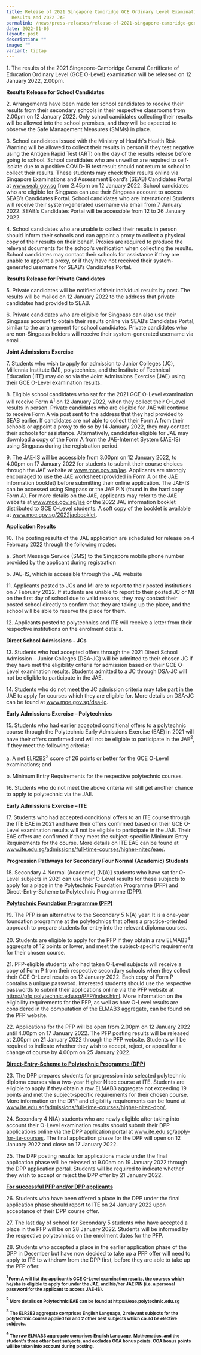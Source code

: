 ```yaml
---
title: Release of 2021 Singapore Cambridge GCE Ordinary Level Examination
  Results and 2022 JAE
permalink: /news/press-releases/release-of-2021-singapore-cambridge-gce-o-level-examination-results-2022-jae/
date: 2022-01-05
layout: post
description: ""
image: ""
variant: tiptap
---
```

<p>1. The results of the 2021 Singapore-Cambridge General Certificate of
Education Ordinary Level (GCE O-Level) examination will be released on
12 January 2022, 2.00pm.</p>
<p><strong>Results Release for School Candidates</strong>
</p>
<p>2. Arrangements have been made for school candidates to receive their
results from their secondary schools in their respective classrooms from
2.00pm on 12 January 2022. Only school candidates collecting their results
will be allowed into the school premises, and they will be expected to
observe the Safe Management Measures (SMMs) in place.</p>
<p>3. School candidates issued with the Ministry of Health's Health Risk
Warning will be allowed to collect their results in person if they test
negative using the Antigen Rapid Test (ART) on the day of the results release
before going to school. School candidates who are unwell or are required
to self-isolate due to a positive COVID-19 test result should not return
to school to collect their results. These students may check their results
online via Singapore Examinations and Assessment Board’s (SEAB) Candidates
Portal at <a href="https://www.seab.gov.sg/" rel="noopener noreferrer nofollow" target="_blank"><u>www.seab.gov.sg</u></a> from
2.45pm on 12 January 2022. School candidates who are eligible for Singpass
can use their Singpass account to access SEAB’s Candidates Portal. School
candidates who are International Students will receive their system-generated
username via email from 7 January 2022. SEAB’s Candidates Portal will be
accessible from 12 to 26 January 2022.</p>
<p>4. School candidates who are unable to collect their results in person
should inform their schools and can appoint a proxy to collect a physical
copy of their results on their behalf. Proxies are required to produce
the relevant documents for the school’s verification when collecting the
results. School candidates may contact their schools for assistance if
they are unable to appoint a proxy, or if they have not received their
system- generated username for SEAB’s Candidates Portal.</p>
<p><strong>Results Release for Private Candidates</strong>
</p>
<p>5. Private candidates will be notified of their individual results by
post. The results will be mailed on 12 January 2022 to the address that
private candidates had provided to SEAB.</p>
<p>6. Private candidates who are eligible for Singpass can also use their
Singpass account to obtain their results online via SEAB’s Candidates Portal,
similar to the arrangement for school candidates. Private candidates who
are non-Singpass holders will receive their system-generated username via
email.</p>
<p><strong>Joint Admissions Exercise</strong>
</p>
<p>7. Students who wish to apply for admission to Junior Colleges (JC), Millennia
Institute (MI), polytechnics, and the Institute of Technical Education
(ITE) may do so via the Joint Admissions Exercise (JAE) using their GCE
O-Level examination results.</p>
<p>8. Eligible school candidates who sat for the 2021 GCE O-Level examination
will receive Form A<sup>1</sup> on 12 January 2022, when they collect their
O-Level results in person. Private candidates who are eligible for JAE
will continue to receive Form A via post sent to the address that they
had provided to SEAB earlier. If candidates are not able to collect their
Form A from their schools or appoint a proxy to do so by 14 January 2022,
they may contact their schools for assistance. Alternatively, candidates
eligible for JAE may download a copy of the Form A from the JAE-Internet
System (JAE-IS) using Singpass during the registration period.</p>
<p>9. The JAE-IS will be accessible from 3.00pm on 12 January 2022, to 4.00pm
on 17 January 2022 for students to submit their course choices through
the JAE website at <a href="https://www.moe.gov.sg/post-secondary/admissions/jae/" rel="noopener noreferrer nofollow" target="_blank"><u>www.moe.gov.sg/jae</u></a>.
Applicants are strongly encouraged to use the JAE worksheet (provided in
Form A or the JAE information booklet) before submitting their online application.
The JAE-IS can be accessed using Singpass or the JAE PIN (found in the
hard copy Form A). For more details on the JAE, applicants may refer to
the JAE website at <a href="https://www.moe.gov.sg/post-secondary/admissions/jae/" rel="noopener noreferrer nofollow" target="_blank"><u>www.moe.gov.sg/jae</u></a> or
the 2022 JAE information booklet distributed to GCE O-Level students. A
soft copy of the booklet is available at <a href="https://www.seab.gov.sg/" rel="noopener noreferrer nofollow" target="_blank"><u>www.moe.gov.sg/2022jaebooklet</u></a>.</p>
<p><strong><u>Application Results</u></strong>
</p>
<p>10. The posting results of the JAE application are scheduled for release
on 4 February 2022 through the following modes:</p>
<p>a. Short Message Service (SMS) to the Singapore mobile phone number provided
by the applicant during registration</p>
<p>b. JAE-IS, which is accessible through the JAE website</p>
<p>11. Applicants posted to JCs and MI are to report to their posted institutions
on 7 February 2022. If students are unable to report to their posted JC
or MI on the first day of school due to valid reasons, they may contact
their posted school directly to confirm that they are taking up the place,
and the school will be able to reserve the place for them.</p>
<p>12. Applicants posted to polytechnics and ITE will receive a letter from
their respective institutions on the enrolment details.</p>
<p><strong>Direct School Admissions - JCs</strong>
</p>
<p>13. Students who had accepted offers through the 2021 Direct School Admission
– Junior Colleges (DSA-JC) will be admitted to their chosen JC if they
have met the eligibility criteria for admission based on their GCE O-Level
examination results. Students admitted to a JC through DSA-JC will not
be eligible to participate in the JAE.</p>
<p>14. Students who do not meet the JC admission criteria may take part in
the JAE to apply for courses which they are eligible for. More details
on DSA-JC can be found at <a href="https://www.moe.gov.sg/post-secondary/admissions/dsa" rel="noopener noreferrer nofollow" target="_blank"><u>www.moe.gov.sg/dsa-jc</u></a>.</p>
<p><strong>Early Admissions Exercise – Polytechnics</strong>
</p>
<p>15. Students who had earlier accepted conditional offers to a polytechnic
course through the Polytechnic Early Admissions Exercise (EAE) in 2021
will have their offers confirmed and will not be eligible to participate
in the JAE<sup>2</sup>, if they meet the following criteria:</p>
<p>a. A net ELR2B2<sup>3</sup> score of 26 points or better for the GCE O-Level
examinations; and</p>
<p>b. Minimum Entry Requirements for the respective polytechnic courses.</p>
<p>16. Students who do not meet the above criteria will still get another
chance to apply to polytechnic via the JAE.</p>
<p><strong>Early Admissions Exercise – ITE</strong>
</p>
<p>17. Students who had accepted conditional offers to an ITE course through
the ITE EAE in 2021 and have their offers confirmed based on their GCE
O-Level examination results will not be eligible to participate in the
JAE. Their EAE offers are confirmed if they meet the subject-specific Minimum
Entry Requirements for the course. More details on ITE EAE can be found
at <a href="https://www.ite.edu.sg/admissions/full-time-courses/early-admissions-exercise" rel="noopener noreferrer nofollow" target="_blank"><u>www.ite.edu.sg/admissions/full-time-courses/higher-nitec/eae/</u></a>.</p>
<p><strong>Progression Pathways for Secondary Four Normal (Academic) Students</strong>
</p>
<p>18. Secondary 4 Normal (Academic) [N(A)] students who have sat for O-Level
subjects in 2021 can use their O-Level results for these subjects to apply
for a place in the Polytechnic Foundation Programme (PFP) and Direct-Entry-Scheme
to Polytechnic Programme (DPP).</p>
<p><strong><u>Polytechnic Foundation Programme (PFP)</u></strong>
</p>
<p>19. The PFP is an alternative to the Secondary 5 N(A) year. It is a one-year
foundation programme at the polytechnics that offers a practice-oriented
approach to prepare students for entry into the relevant diploma courses.</p>
<p>20. Students are eligible to apply for the PFP if they obtain a raw ELMAB3<sup>4 </sup>aggregate
of 12 points or lower, and meet the subject-specific requirements for their
chosen course.</p>
<p>21. PFP-eligible students who had taken O-Level subjects will receive
a copy of Form P from their respective secondary schools when they collect
their GCE O-Level results on 12 January 2022. Each copy of Form P contains
a unique password. Interested students should use the respective passwords
to submit their applications online via the PFP website at <a href="https://pfp.polytechnic.edu.sg/PFP/index.html" rel="noopener noreferrer nofollow" target="_blank"><u>https://pfp.polytechnic.edu.sg/PFP/index.html</u></a>.
More information on the eligibility requirements for the PFP, as well as
how O-Level results are considered in the computation of the ELMAB3 aggregate,
can be found on the PFP website.</p>
<p>22. Applications for the PFP will be open from 2.00pm on 12 January 2022
until 4.00pm on 17 January 2022. The PFP posting results will be released
at 2.00pm on 21 January 2022 through the PFP website. Students will be
required to indicate whether they wish to accept, reject, or appeal for
a change of course by 4.00pm on 25 January 2022.</p>
<p><strong><u>Direct-Entry-Scheme to Polytechnic Programme (DPP)</u></strong>
</p>
<p>23. The DPP prepares students for progression into selected polytechnic
diploma courses via a two-year Higher Nitec course at ITE. Students are
eligible to apply if they obtain a raw ELMAB3 aggregate not exceeding 19
points and met the subject-specific requirements for their chosen course.
More information on the DPP and eligibility requirements can be found at
<a href="https://www.ite.edu.sg/admissions/full-time-courses/higher-nitec-dpp/" rel="noopener noreferrer nofollow" target="_blank"><u>www.ite.edu.sg/admissions/full-time-courses/higher-nitec-dpp/</u>
</a>.</p>
<p>24. Secondary 4 N(A) students who are newly eligible after taking into
account their O-Level examination results should submit their DPP applications
online via the DPP application portal at <a href="https://www.ite.edu.sg/apply-for-ite-courses" rel="noopener noreferrer nofollow" target="_blank"><u>www.ite.edu.sg/apply-for-ite-courses</u></a>.
The final application phase for the DPP will open on 12 January 2022 and
close on 17 January 2022.</p>
<p>25. The DPP posting results for applications made under the final application
phase will be released at 9.00am on 19 January 2022 through the DPP application
portal. Students will be required to indicate whether they wish to accept
or reject the DPP offer by 21 January 2022.</p>
<p><strong><u>For successful PFP and/or DPP applicants</u></strong>
</p>
<p>26. Students who have been offered a place in the DPP under the final
application phase should report to ITE on 24 January 2022 upon acceptance
of their DPP course offer.</p>
<p>27. The last day of school for Secondary 5 students who have accepted
a place in the PFP will be on 28 January 2022. Students will be informed
by the respective polytechnics on the enrolment dates for the PFP.</p>
<p>28. Students who accepted a place in the earlier application phase of
the DPP in December but have now decided to take up a PFP offer will need
to apply to ITE to withdraw from the DPP first, before they are able to
take up the PFP offer.</p>
<p><strong><sup><sub>1 </sub></sup><sub>Form A will list the applicant’s GCE O-Level examination results, the courses which he/she is eligible to apply for under the JAE, and his/her JAE PIN (i.e. a personal password for the applicant to access JAE-IS).</sub></strong>
</p>
<p><strong><sup><sub>2</sub></sup><sub> More details on Polytechnic EAE can be found at </sub><a href="https://eae.polytechnic.edu.sg/" rel="noopener noreferrer nofollow" target="_blank"><sub>https://eae.polytechnic.edu.sg</sub></a></strong>
</p>
<p><strong><sup><sub>3</sub></sup><sub> The ELR2B2 aggregate comprises English Language, 2 relevant subjects for the polytechnic course applied for and 2 other best subjects which could be elective subjects.</sub></strong>
</p>
<p><strong><sup><sub>4</sub></sup><sub> The raw ELMAB3 aggregate comprises English Language, Mathematics, and the student’s three other best subjects, and excludes CCA bonus points. CCA bonus points will be taken into account during posting.</sub></strong>
</p>
<p></p>